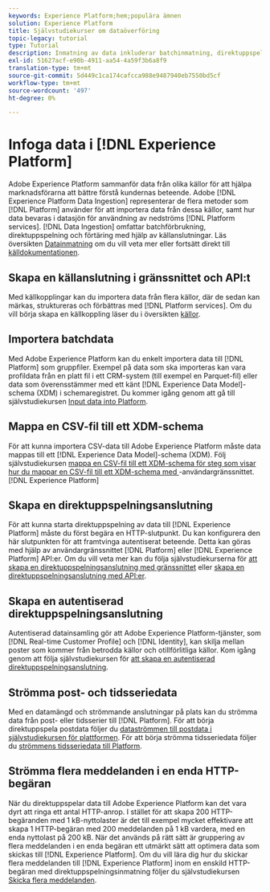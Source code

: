 ```yaml
---
keywords: Experience Platform;hem;populära ämnen
solution: Experience Platform
title: Självstudiekurser om dataöverföring
topic-legacy: tutorial
type: Tutorial
description: Inmatning av data inkluderar batchinmatning, direktuppspelning och förtäring med hjälp av källanslutningar.
exl-id: 51627acf-e90b-4911-aa54-4a59f3b6a8f9
translation-type: tm+mt
source-git-commit: 5d449c1ca174cafcca988e9487940eb7550bd5cf
workflow-type: tm+mt
source-wordcount: '497'
ht-degree: 0%

---
```


# Infoga data i [!DNL Experience Platform]

Adobe Experience Platform sammanför data från olika källor för att hjälpa marknadsförarna att bättre förstå kundernas beteende. Adobe [!DNL Experience Platform Data Ingestion] representerar de flera metoder som [!DNL Platform] använder för att importera data från dessa källor, samt hur data bevaras i datasjön för användning av nedströms [!DNL Platform services]. [!DNL Data Ingestion] omfattar batchförbrukning, direktuppspelning och förtäring med hjälp av källanslutningar. Läs översikten [Datainmatning](../ingestion/home.md) om du vill veta mer eller fortsätt direkt till [källdokumentationen](../sources/home.md).

## Skapa en källanslutning i gränssnittet och API:t

Med källkopplingar kan du importera data från flera källor, där de sedan kan märkas, struktureras och förbättras med [!DNL Platform services]. Om du vill börja skapa en källkoppling läser du i översikten [källor](../sources/home.md).

## Importera batchdata

Med Adobe Experience Platform kan du enkelt importera data till [!DNL Platform] som gruppfiler. Exempel på data som ska importeras kan vara profildata från en platt fil i ett CRM-system (till exempel en Parquet-fil) eller data som överensstämmer med ett känt [!DNL Experience Data Model]-schema (XDM) i schemaregistret. Du kommer igång genom att gå till självstudiekursen [Input data into Platform](../ingestion/tutorials/ingest-batch-data.md).

## Mappa en CSV-fil till ett XDM-schema

För att kunna importera CSV-data till Adobe Experience Platform måste data mappas till ett [!DNL Experience Data Model]-schema (XDM). Följ självstudiekursen [mappa en CSV-fil till ett XDM-schema för steg som visar hur du mappar en CSV-fil till ett XDM-schema med ](../ingestion/tutorials/map-a-csv-file.md)-användargränssnittet.[!DNL Experience Platform]

## Skapa en direktuppspelningsanslutning

För att kunna starta direktuppspelning av data till [!DNL Experience Platform] måste du först begära en HTTP-slutpunkt. Du kan konfigurera den här slutpunkten för att framtvinga autentiserat beteende. Detta kan göras med hjälp av användargränssnittet [!DNL Platform] eller [!DNL Experience Platform] API:er. Om du vill veta mer kan du följa självstudiekurserna för [att skapa en direktuppspelningsanslutning med gränssnittet](../ingestion/tutorials/create-streaming-connection-ui.md) eller [skapa en direktuppspelningsanslutning med API:er](../ingestion/tutorials/create-streaming-connection.md).

## Skapa en autentiserad direktuppspelningsanslutning

Autentiserad datainsamling gör att Adobe Experience Platform-tjänster, som [!DNL Real-time Customer Profile] och [!DNL Identity], kan skilja mellan poster som kommer från betrodda källor och otillförlitliga källor. Kom igång genom att följa självstudiekursen för [att skapa en autentiserad direktuppspelningsanslutning](../ingestion/tutorials/create-authenticated-streaming-connection.md).

## Strömma post- och tidsseriedata

Med en datamängd och strömmande anslutningar på plats kan du strömma data från post- eller tidsserier till [!DNL Platform]. För att börja direktuppspela postdata följer du [dataströmmen till postdata i självstudiekursen för plattformen](../ingestion/tutorials/streaming-record-data.md). För att börja strömma tidsseriedata följer du [strömmens tidsseriedata till Platform](../ingestion/tutorials/streaming-time-series-data.md).

## Strömma flera meddelanden i en enda HTTP-begäran

När du direktuppspelar data till Adobe Experience Platform kan det vara dyrt att ringa ett antal HTTP-anrop. I stället för att skapa 200 HTTP-begäranden med 1 kB-nyttolaster är det till exempel mycket effektivare att skapa 1 HTTP-begäran med 200 meddelanden på 1 kB vardera, med en enda nyttolast på 200 kB. När det används på rätt sätt är gruppering av flera meddelanden i en enda begäran ett utmärkt sätt att optimera data som skickas till [!DNL Experience Platform]. Om du vill lära dig hur du skickar flera meddelanden till [!DNL Experience Platform] inom en enskild HTTP-begäran med direktuppspelningsinmatning följer du självstudiekursen [Skicka flera meddelanden](../ingestion/tutorials/streaming-multiple-messages.md).
